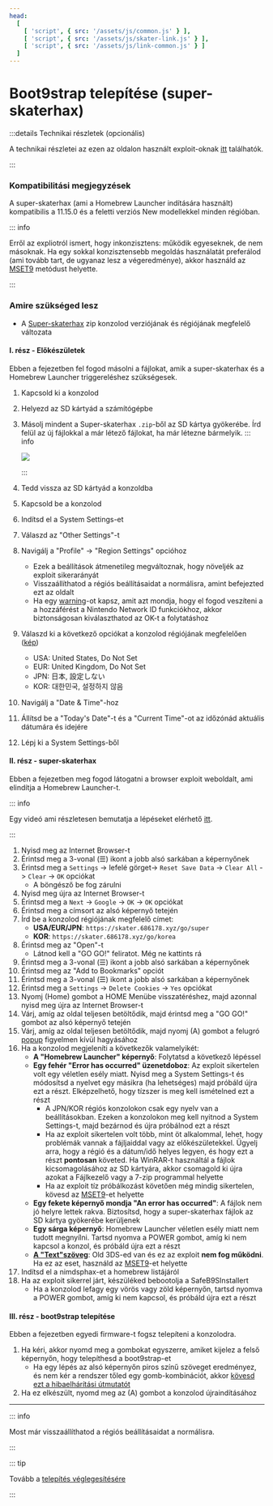 ```yaml
---
head:
  [
    [ 'script', { src: '/assets/js/common.js' } ],
    [ 'script', { src: '/assets/js/skater-link.js' } ],
    [ 'script', { src: '/assets/js/link-common.js' } ]
  ]
---
```


# Boot9strap telepítése (super-skaterhax)

:::details Technikai részletek (opcionális)

A technikai részletei az ezen az oldalon használt exploit-oknak [itt](https://github.com/zoogie/super-skaterhax) találhatók.

:::

### Kompatibilitási megjegyzések

A super-skaterhax (ami a Homebrew Launcher indítására használt) kompatibilis a 11.15.0 és a feletti verziós New modellekkel minden régióban.

::: info

Erről az expliotról ismert, hogy inkonzisztens: működik egyeseknek, de nem másoknak. Ha egy sokkal konzisztensebb megoldás használatát preferálod (ami tovább tart, de ugyanaz lesz a végeredménye), akkor használd az [MSET9](installing-boot9strap-\(mset9\)) metódust helyette.

:::

### Amire szükséged lesz

- A [Super-skaterhax](https://skater.nintendohomebrew.com) zip konzolod verziójának és régiójának megfelelő változata

#### I. rész - Előkészületek

Ebben a fejezetben fel fogod másolni a fájlokat, amik a super-skaterhax és a Homebrew Launcher triggereléshez szükségesek.

1. Kapcsold ki a konzolod

2. Helyezd az SD kártyád a számítógépbe

3. Másolj mindent a Super-skaterhax `.zip`-ből az SD kártya gyökerébe. Írd felül az új fájlokkal a már létező fájlokat, ha már létezne bármelyik.
    ::: info

    ![](/images/screenshots/skaterhax/skater-root-layout.png)

    :::

4. Tedd vissza az SD kártyád a konzoldba

5. Kapcsold be a konzolod

6. Indítsd el a System Settings-et

7. Válaszd az "Other Settings"-t

8. Navigálj a "Profile" -> "Region Settings" opcióhoz
    - Ezek a beállítások átmenetileg megváltoznak, hogy növeljék az exploit sikerarányát
    - Visszaállíthatod a régiós beállításaidat a normálisra, amint befejezted ezt az oldalt
    - Ha egy [warning](/images/screenshots/skaterhax/country-change-notice.png)-ot kapsz, amit azt mondja, hogy el fogod veszíteni a a hozzáférést a Nintendo Network ID funkciókhoz, akkor biztonságosan kiválaszthatod az OK-t a folytatáshoz

9. Válaszd ki a következő opciókat a konzolod régiójának megfelelően ([kép](/images/screenshots/skaterhax/skater-lang.png))
    - USA: United States, Do Not Set
    - EUR: United Kingdom, Do Not Set
    - JPN: 日本, 設定しない
    - KOR: 대한민국, 설정하지 않음

10. Navigálj a "Date & Time"-hoz

11. Állítsd be a "Today's Date"-t és a "Current Time"-ot az időzónád aktuális dátumára és idejére

12. Lépj ki a System Settings-ből

#### II. rész - super-skaterhax

Ebben a fejezetben meg fogod látogatni a browser exploit weboldalt, ami elindítja a Homebrew Launcher-t.

::: info

Egy videó ami részletesen bemutatja a lépéseket elérhető [itt](https://www.youtube.com/watch?v=DEcZB72vJts).

:::

1. Nyisd meg az Internet Browser-t
2. Érintsd meg a 3-vonal (☰) ikont a jobb alsó sarkában a képernyőnek
3. Érintsd meg a `Settings` -> lefelé görget-> `Reset Save Data` -> `Clear All` -> `Clear` -> `OK` opciókat
    - A böngésző be fog zárulni
4. Nyisd meg újra az Internet Browser-t
5. Érintsd meg a `Next` -> `Google` -> `OK` -> `OK` opciókat
6. Érintsd meg a címsort az alsó képernyő tetején
7. Írd be a konzolod régiójának megfelelő címet:
    - **USA/EUR/JPN**: `https://skater.686178.xyz/go/super`
    - **KOR**: `https://skater.686178.xyz/go/korea`
8. Érintsd meg az "Open"-t
    - Látnod kell a "GO GO!" feliratot. Még ne kattints rá
9. Érintsd meg a 3-vonal (☰) ikont a jobb alsó sarkában a képernyőnek
10. Érintsd meg az "Add to Bookmarks" opciót
11. Érintsd meg a 3-vonal (☰) ikont a jobb alsó sarkában a képernyőnek
12. Érintsd meg a `Settings` -> `Delete Cookies` -> `Yes` opciókat
13. Nyomj (Home) gombot a HOME Menübe visszatéréshez, majd azonnal nyisd meg újra az Internet Browser-t
14. Várj, amíg az oldal teljesen betöltődik, majd érintsd meg a "GO GO!" gombot az alsó képernyő tetején
15. Várj, amíg az oldal teljesen betöltődik, majd nyomj (A) gombot a felugró [popup](/images/screenshots/skaterhax/skater-popup.png) figyelmen kívül hagyásához
16. Ha a konzolod megjeleníti a következők valamelyikét:
    - **A "Homebrew Launcher" képernyő**: Folytatsd a következő lépéssel
    - **Egy fehér "Error has occurred" üzenetdoboz**: Az exploit sikertelen volt egy véletlen esély miatt. Nyisd meg a System Settings-t és módosítsd a nyelvet egy másikra (ha lehetséges) majd próbáld újra ezt a részt. Elképzelhető, hogy tízszer is meg kell ismételned ezt a részt
        - A JPN/KOR régiós konzolokon csak egy nyelv van a beállításokban. Ezeken a konzolokon meg kell nyitnod a System Settings-t, majd bezárnod és újra próbálnod ezt a részt
        - Ha az exploit sikertelen volt több, mint öt alkalommal, lehet, hogy problémák vannak a fájljaiddal vagy az előkészületekkel. Ügyelj arra, hogy a régió és a dátum/idő helyes legyen, és hogy ezt a részt **pontosan** követed. Ha WinRAR-t használtál a fájlok kicsomagolásához az SD kártyára, akkor csomagold ki újra azokat a Fájlkezelő vagy a 7-zip programmal helyette
        - Ha az exploit tíz próbálkozást követően még mindig sikertelen, kövesd az [MSET9](installing-boot9strap-\(mset9\))-et helyette
    - **Egy fekete képernyő mondja "An error has occurred"**: A fájlok nem jó helyre lettek rakva. Biztosítsd, hogy a super-skaterhax fájlok az SD kártya gyökerébe kerüljenek
    - **Egy sárga képernyő**: Homebrew Launcher véletlen esély miatt nem tudott megnyílni. Tartsd nyomva a POWER gombot, amíg ki nem kapcsol a konzol, és próbáld újra ezt a részt
    - **[A "Text"szöveg](/images/screenshots/skaterhax/skater-old3ds.png)**: Old 3DS-ed van és ez az exploit **nem fog működni**. Ha ez az eset, használd az [MSET9](installing-boot9strap-\(mset9\))-et helyette
17. Indítsd el a nimdsphax-et a homebrew listájáról
18. Ha az exploit sikerrel járt, készüléked bebootolja a SafeB9SInstallert
    - Ha a konzolod lefagy egy vörös vagy zöld képernyőn, tartsd nyomva a POWER gombot, amíg ki nem kapcsol, és próbáld újra ezt a részt

#### III. rész - boot9strap telepítése

Ebben a fejezetben egyedi firmware-t fogsz telepíteni a konzolodra.

1. Ha kéri, akkor nyomd meg a gombokat egyszerre, amiket kijelez a felső képernyőn, hogy telepíthesd a boot9strap-et
    - Ha egy lépés az alsó képernyőn piros színű szöveget eredményez, és nem kér a rendszer tőled egy gomb-kombinációt, akkor [kövesd ezt a hibaelhárítási útmutatót](troubleshooting-super-skaterhax)
2. Ha ez elkészült, nyomd meg az (A) gombot a konzolod újraindításához

<!--@include: ./_include/configure-luma3ds.md -->

<!--@include: ./_include/luma3ds-installed-note.md -->

___

::: info

Most már visszaállíthatod a régiós beállításaidat a normálisra.

:::

::: tip

Tovább a [telepítés véglegesítésére](finalizing-setup)

:::
